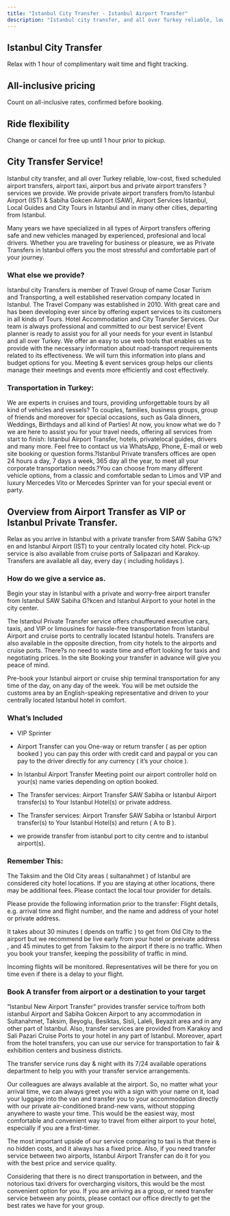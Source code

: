 ```yaml
---
title: "Istanbul City Transfer - Istanbul Airport Transfer"
description: "Istanbul city transfer, and all over Turkey reliable, low-cost, fixed scheduled airport transfers, airport taxi, for more info call us: +90 544 490 4242."
---
```


## Istanbul City Transfer
Relax with 1 hour of complimentary wait time and flight tracking.

## All-inclusive pricing
Count on all-inclusive rates, confirmed before booking.

##  Ride flexibility
Change or cancel for free up until 1 hour prior to pickup.


## City Transfer Service!
Istanbul city transfer, and all over Turkey reliable, low-cost, fixed scheduled airport transfers, airport taxi, airport bus and private airport transfers ? services we provide. We provide private airport transfers from/to Istanbul Airport (IST) & Sabiha Gokcen Airport (SAW), Airport Services Istanbul, Local Guides and City Tours in Istanbul and in many other cities, departing from Istanbul.

Many years we have specialized in all types of Airport transfers offering safe and new vehicles managed by experienced, profesional and local drivers. Whether you are traveling for business or pleasure, we as Private Transfers in Istanbul offers you the most stressful and comfortable part of your journey.

### What else we provide?
Istanbul city Transfers is member of Travel Group of name Cosar Turism and Transporting, a well established reservation company located in Istanbul. The Travel Company was established in 2010.
With great care and has been developing ever since by offering expert services to its customers in all kinds of Tours. Hotel Accommodation and City Transfer Services.
Our team is always professional and committed to our best service!
Event planner is ready to assist you for all your needs for your event in Istanbul and all over Turkey. We offer an easy to use web tools that enables us to provide with the necessary information about road-transport requirements related to its effectiveness.
We will turn this information into plans and budget options for you. Meeting & event services group helps our clients manage their meetings and events more efficiently and cost effectively.


### Transportation in Turkey:
We are experts in cruises and tours, providing unforgettable tours by all kind of vehicles and vessels?
To couples, families, business groups, group of friends and moreover for special occasions, such as Gala dinners, Weddings, Birthdays and all kind of Parties!
At now, you know what we do ? we are here to assist you for your travel needs, offering all services from start to finish: Istanbul Airport Transfer, hotels, privatelocal guides, drivers and many more. Feel free to contact us via WhatsApp, Phone, E-mail or web site booking or question forms.?Istanbul Private transfers offices are open 24 hours a day, 7 days a week, 365 day all the year, to meet all your corporate transportation needs.?You can choose from many different vehicle options, from a classic and comfortable sedan to Limos and VIP and luxury Mercedes Vito or Mercedes Sprinter van for your special event or party.

## Overview from Airport Transfer as VIP or Istanbul Private Transfer.


Relax as you arrive in Istanbul with a private transfer from SAW Sabiha G?k?en and Istanbul Airport (IST) to your centrally located city hotel. Pick-up service is also available from cruise ports of Salipazari and Karakoy. Transfers are available all day, every day ( including holidays ).

### How do we give a service as.
Begin your stay in Istanbul with a private and worry-free airport transfer from Istanbul SAW Sabiha G?kcen and Istanbul Airport to your hotel in the city center.

The Istanbul Private Transfer service offers chauffeured executive cars, taxis, and VIP or limousines for hassle-free transportation from Istanbul Airport and cruise ports to centrally located Istanbul hotels. Transfers are also available in the opposite direction, from city hotels to the airports and cruise ports.
There?s no need to waste time and effort looking for taxis and negotiating prices. In the site Booking your transfer in advance will give you peace of mind.

Pre-book your Istanbul airport or cruise ship terminal transportation for any time of the day, on any day of the week. You will be met outside the customs area by an English-speaking representative and driven to your centrally located Istanbul hotel in comfort.

### What’s Included
* VIP Sprinter
* Airport Transfer can you One-way or return transfer ( as per option booked ) you can pay this order with credit card and paypal or you can pay to the driver directly for any currency ( it’s your choice ).
* In Istanbul Airport Transfer Meeting point our airport controller hold on your(s) name varies depending on option booked.

* The Transfer services: Airport Transfer SAW Sabiha or Istanbul Airport transfer(s) to Your Istanbul Hotel(s) or private address.

* The Transfer services: Airport Transfer SAW Sabiha or Istanbul Airport transfer(s) to Your Istanbul Hotel(s) and return ( A to B ).

* we prowide transfer from istanbul port to city centre and to istanbul airport(s).

### Remember This:
The Taksim and the Old City areas ( sultanahmet ) of Istanbul are considered city hotel locations. If you are staying at other locations, there may be additional fees. Please contact the local tour provider for details.

Please provide the following information prior to the transfer: Flight details, e.g. arrival time and flight number, and the name and address of your hotel or private address.

It takes about 30 minutes ( dpends on traffic ) to get from Old City to the airport but we recommend be live early from your hotel or preivate address , and 45 minutes to get from Taksim to the airport if there is no traffic. When you book your transfer, keeping the possibility of traffic in mind.

Incoming flights will be monitored. Representatives will be there for you on time even if there is a delay to your flight.

### Book A transfer from airport or a destination to your target

“Istanbul New Airport Transfer” provides transfer service to/from both istanbul Airport and Sabiha Gokcen Airport
to any accommodation in Sultanahmet, Taksim, Beyoglu, Besiktas, Sisli, Laleli, Beyazit area and in any other part of Istanbul. Also, transfer services are provided from Karakoy and Sali Pazari Cruise Ports to your hotel in any part of Istanbul. Moreover, apart from the hotel transfers, you can use our service for transportation to fair & exhibition centers and business districts.

The transfer service runs day & night with its 7/24 available operations department to help you with your transfer service arrangements.

Our colleagues are always available at the airport.
So, no matter what your arrival time, we can always greet you with a sign with your name on it, load your luggage into the van and transfer you to your accommodation directly with our private air-conditioned brand-new vans, without stopping anywhere to waste your time.
This would be the easiest way, most comfortable and convenient way to travel from either airport to your hotel, especially if you are a first-timer.

The most important upside of our service comparing to taxi is that there is no hidden costs, and it always has a fixed price. Also, if you need transfer service between two airports, Istanbul Airport Transfer can do it for you with the best price and service quality.

Considering that there is no direct transportation in between, and the notorious taxi drivers for overcharging visitors, this would be the most convenient option for you. If you are arriving as a group, or need transfer service between any points, please contact our office directly to get the best rates we have for your group.

